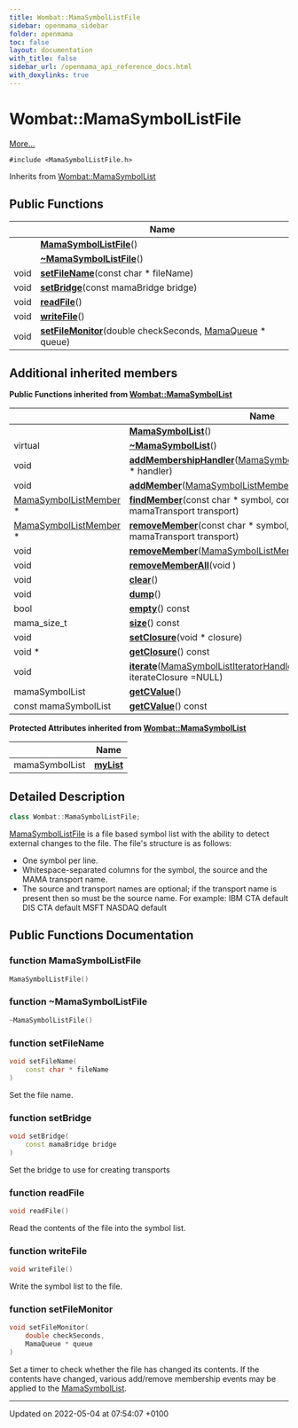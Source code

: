 ```yaml
---
title: Wombat::MamaSymbolListFile
sidebar: openmama_sidebar
folder: openmama
toc: false
layout: documentation
with_title: false
sidebar_url: /openmama_api_reference_docs.html
with_doxylinks: true
---
```


# Wombat::MamaSymbolListFile



 [More...](#detailed-description)


`#include <MamaSymbolListFile.h>`

Inherits from [Wombat::MamaSymbolList](classWombat_1_1MamaSymbolList.html)

## Public Functions

|                | Name           |
| -------------- | -------------- |
| | **[MamaSymbolListFile](classWombat_1_1MamaSymbolListFile.html#function-mamasymbollistfile)**() |
| | **[~MamaSymbolListFile](classWombat_1_1MamaSymbolListFile.html#function-~mamasymbollistfile)**() |
| void | **[setFileName](classWombat_1_1MamaSymbolListFile.html#function-setfilename)**(const char * fileName) |
| void | **[setBridge](classWombat_1_1MamaSymbolListFile.html#function-setbridge)**(const mamaBridge bridge) |
| void | **[readFile](classWombat_1_1MamaSymbolListFile.html#function-readfile)**() |
| void | **[writeFile](classWombat_1_1MamaSymbolListFile.html#function-writefile)**() |
| void | **[setFileMonitor](classWombat_1_1MamaSymbolListFile.html#function-setfilemonitor)**(double checkSeconds, [MamaQueue](classWombat_1_1MamaQueue.html) * queue) |

## Additional inherited members

**Public Functions inherited from [Wombat::MamaSymbolList](classWombat_1_1MamaSymbolList.html)**

|                | Name           |
| -------------- | -------------- |
| | **[MamaSymbolList](classWombat_1_1MamaSymbolList.html#function-mamasymbollist)**() |
| virtual | **[~MamaSymbolList](classWombat_1_1MamaSymbolList.html#function-~mamasymbollist)**() |
| void | **[addMembershipHandler](classWombat_1_1MamaSymbolList.html#function-addmembershiphandler)**([MamaSymbolListMembershipHandler](classWombat_1_1MamaSymbolListMembershipHandler.html) * handler) |
| void | **[addMember](classWombat_1_1MamaSymbolList.html#function-addmember)**([MamaSymbolListMember](classWombat_1_1MamaSymbolListMember.html) * member) |
| [MamaSymbolListMember](classWombat_1_1MamaSymbolListMember.html) * | **[findMember](classWombat_1_1MamaSymbolList.html#function-findmember)**(const char * symbol, const char * source, mamaTransport transport) |
| [MamaSymbolListMember](classWombat_1_1MamaSymbolListMember.html) * | **[removeMember](classWombat_1_1MamaSymbolList.html#function-removemember)**(const char * symbol, const char * source, mamaTransport transport) |
| void | **[removeMember](classWombat_1_1MamaSymbolList.html#function-removemember)**([MamaSymbolListMember](classWombat_1_1MamaSymbolListMember.html) & member) |
| void | **[removeMemberAll](classWombat_1_1MamaSymbolList.html#function-removememberall)**(void ) |
| void | **[clear](classWombat_1_1MamaSymbolList.html#function-clear)**() |
| void | **[dump](classWombat_1_1MamaSymbolList.html#function-dump)**() |
| bool | **[empty](classWombat_1_1MamaSymbolList.html#function-empty)**() const |
| mama_size_t | **[size](classWombat_1_1MamaSymbolList.html#function-size)**() const |
| void | **[setClosure](classWombat_1_1MamaSymbolList.html#function-setclosure)**(void * closure) |
| void * | **[getClosure](classWombat_1_1MamaSymbolList.html#function-getclosure)**() const |
| void | **[iterate](classWombat_1_1MamaSymbolList.html#function-iterate)**([MamaSymbolListIteratorHandler](classWombat_1_1MamaSymbolListIteratorHandler.html) & handler, void * iterateClosure =NULL) |
| mamaSymbolList | **[getCValue](classWombat_1_1MamaSymbolList.html#function-getcvalue)**() |
| const mamaSymbolList | **[getCValue](classWombat_1_1MamaSymbolList.html#function-getcvalue)**() const |

**Protected Attributes inherited from [Wombat::MamaSymbolList](classWombat_1_1MamaSymbolList.html)**

|                | Name           |
| -------------- | -------------- |
| mamaSymbolList | **[myList](classWombat_1_1MamaSymbolList.html#variable-mylist)**  |


## Detailed Description

```cpp
class Wombat::MamaSymbolListFile;
```


[MamaSymbolListFile](classWombat_1_1MamaSymbolListFile.html) is a file based symbol list with the ability to detect external changes to the file. 
The file's structure is as follows:

* One symbol per line.
* Whitespace-separated columns for the symbol, the source and the MAMA transport name.
* The source and transport names are optional; if the transport name is present then so must be the source name.
For example: IBM CTA default DIS CTA default MSFT NASDAQ default 

## Public Functions Documentation

### function MamaSymbolListFile

```cpp
MamaSymbolListFile()
```


### function ~MamaSymbolListFile

```cpp
~MamaSymbolListFile()
```


### function setFileName

```cpp
void setFileName(
    const char * fileName
)
```


Set the file name. 


### function setBridge

```cpp
void setBridge(
    const mamaBridge bridge
)
```


Set the bridge to use for creating transports 


### function readFile

```cpp
void readFile()
```


Read the contents of the file into the symbol list. 


### function writeFile

```cpp
void writeFile()
```


Write the symbol list to the file. 


### function setFileMonitor

```cpp
void setFileMonitor(
    double checkSeconds,
    MamaQueue * queue
)
```


Set a timer to check whether the file has changed its contents. If the contents have changed, various add/remove membership events may be applied to the [MamaSymbolList](classWombat_1_1MamaSymbolList.html). 


-------------------------------

Updated on 2022-05-04 at 07:54:07 +0100